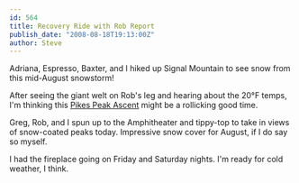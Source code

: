 ```yaml
---
id: 564
title: Recovery Ride with Rob Report
publish_date: "2008-08-18T19:13:00Z"
author: Steve
---
```

  
Adriana, Espresso, Baxter, and I hiked up Signal Mountain to see snow from this mid-August snowstorm!

After seeing the giant welt on Rob's leg and hearing about the 20°F temps, I'm thinking this [Pikes Peak Ascent](http://www.pikespeakmarathon.org/) might be a rollicking good time.

Greg, Rob, and I spun up to the Amphitheater and tippy-top to take in views of snow-coated peaks today. Impressive snow cover for August, if I do say so myself.

I had the fireplace going on Friday and Saturday nights. I'm ready for cold weather, I think.
